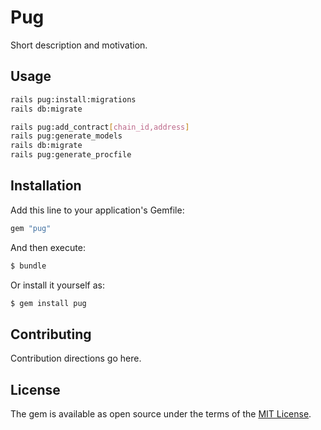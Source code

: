 # Pug
Short description and motivation.

## Usage

```bash
rails pug:install:migrations
rails db:migrate

rails pug:add_contract[chain_id,address]
rails pug:generate_models
rails db:migrate
rails pug:generate_procfile

```

## Installation
Add this line to your application's Gemfile:

```ruby
gem "pug"
```

And then execute:
```bash
$ bundle
```

Or install it yourself as:
```bash
$ gem install pug
```

## Contributing
Contribution directions go here.

## License
The gem is available as open source under the terms of the [MIT License](https://opensource.org/licenses/MIT).
